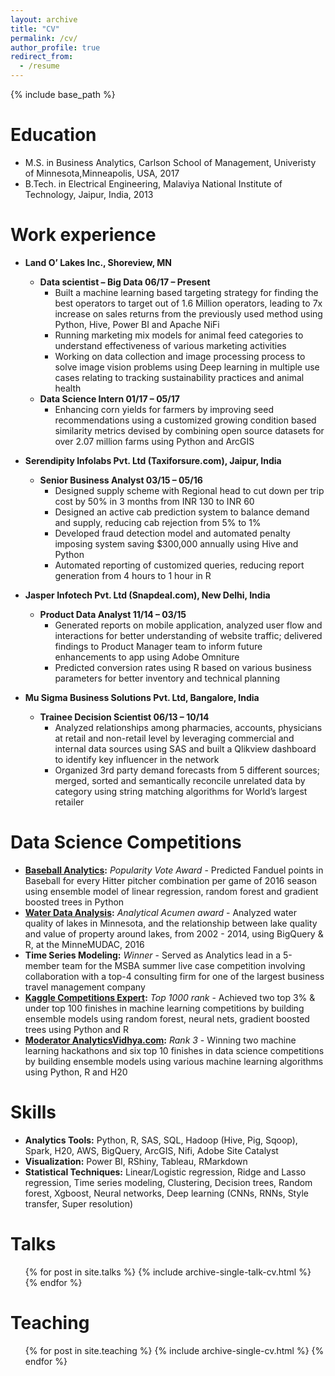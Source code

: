 ```yaml
---
layout: archive
title: "CV"
permalink: /cv/
author_profile: true
redirect_from:
  - /resume
---
```


{% include base_path %}

Education
======
* M.S. in Business Analytics, Carlson School of Management, Univeristy of Minnesota,Minneapolis, USA, 2017
* B.Tech. in Electrical Engineering, Malaviya National Institute of Technology, Jaipur, India, 2013

Work experience
======
* **Land O’ Lakes Inc., Shoreview, MN**
	* **Data scientist – Big Data                               06/17 – Present**
		* Built a machine learning based targeting strategy for finding the best operators to target out of 1.6 Million operators, leading to 7x increase on sales returns from the previously used method using Python, Hive, Power BI and Apache NiFi
		* Running marketing mix models for animal feed categories to understand effectiveness of various marketing activities
		* Working on data collection and image processing process to solve image vision problems using Deep learning in multiple use cases relating to tracking sustainability practices and animal health
	* **Data Science Intern                                     01/17 – 05/17**
		* Enhancing corn yields for farmers by improving seed recommendations using a customized growing condition based similarity metrics devised by combining open source datasets for over 2.07 million farms using Python and ArcGIS

* **Serendipity Infolabs Pvt. Ltd (Taxiforsure.com), Jaipur, India**
	* **Senior Business Analyst                                 03/15 – 05/16**
		* Designed supply scheme with Regional head to cut down per trip cost by 50% in 3 months from INR 130 to INR 60
		* Designed an active cab prediction system to balance demand and supply, reducing cab rejection from 5% to 1%
		* Developed fraud detection model and automated penalty imposing system saving $300,000 annually using Hive and Python
		* Automated reporting of customized queries, reducing report generation from 4 hours to 1 hour in R
* **Jasper Infotech Pvt. Ltd (Snapdeal.com), New Delhi, India**
	* **Product Data Analyst                                    11/14 – 03/15**
		* Generated reports on mobile application, analyzed user flow and interactions for better understanding of website traffic; delivered findings to Product Manager team to inform future enhancements to app using Adobe Omniture
		* Predicted conversion rates using R based on various business parameters for better inventory and technical planning
* **Mu Sigma Business Solutions Pvt. Ltd, Bangalore, India**
	* **Trainee Decision Scientist                              06/13 – 10/14**
		* Analyzed relationships among pharmacies, accounts, physicians at retail and non-retail level by leveraging commercial and internal data sources using SAS and built a Qlikview dashboard to identify key influencer in the network
		* Organized 3rd party demand forecasts from 5 different sources; merged, sorted and semantically reconcile unrelated data by category using string matching algorithms for World’s largest retailer

Data Science Competitions
======
* **[Baseball Analytics](https://carlsonschool.umn.edu/news/msba-team-shows-prowess-in-analyzing-baseball-stats):** *Popularity Vote Award* - Predicted Fanduel points in Baseball for every Hitter pitcher combination per game of 2016 season using ensemble model of linear regression, random forest and gradient boosted trees in Python
* **[Water Data Analysis](http://minneanalytics.org/diving-into-water-data-the-outcomes-of-minnemudac/):** *Analytical Acumen award* - Analyzed water quality of lakes in Minnesota, and the relationship between lake quality and value of property around lakes, from 2002 - 2014, using BigQuery & R, at the MinneMUDAC, 2016
* **Time Series Modeling:** *Winner* - Served as Analytics lead in a 5-member team for the MSBA summer live case competition involving collaboration with a top-4 consulting firm for one of the largest business travel management company
* **[Kaggle Competitions Expert](https://www.kaggle.com/aayushmnit):** *Top 1000 rank* - Achieved two top 3% & under top 100 finishes in machine learning competitions by building ensemble models using random forest, neural nets, gradient boosted trees using Python and R
* **[Moderator AnalyticsVidhya.com](https://datahack.analyticsvidhya.com/user/profile/aayushmnit):** *Rank 3* - Winning two machine learning hackathons and six top 10 finishes in data science competitions by building ensemble models using various machine learning algorithms using Python, R and H20
  
Skills
======
* **Analytics Tools:** Python, R, SAS, SQL, Hadoop (Hive, Pig, Sqoop), Spark, H20, AWS, BigQuery, ArcGIS, Nifi, Adobe Site Catalyst
* **Visualization:** Power BI, RShiny, Tableau, RMarkdown
* **Statistical Techniques:** Linear/Logistic regression, Ridge and Lasso regression, Time series modeling, Clustering, Decision trees, Random forest, Xgboost, Neural networks, Deep learning (CNNs, RNNs, Style transfer, Super resolution)

Talks
======
  <ul>{% for post in site.talks %}
    {% include archive-single-talk-cv.html %}
  {% endfor %}</ul>
  
Teaching
======
  <ul>{% for post in site.teaching %}
    {% include archive-single-cv.html %}
  {% endfor %}</ul>
